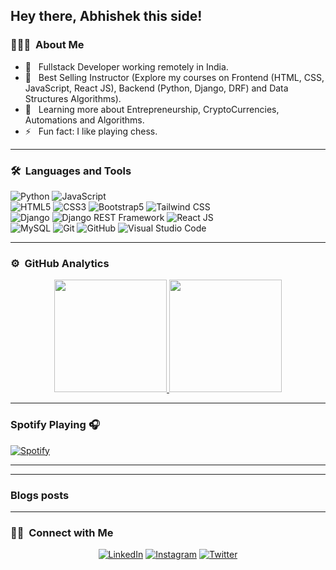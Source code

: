 ## Hey there, Abhishek this side!

### 👨🏻‍💻 &nbsp;About Me

- 🤔 &nbsp; Fullstack Developer working remotely in India.
- 💼 &nbsp; Best Selling Instructor (Explore my courses on Frontend (HTML, CSS, JavaScript, React JS), Backend (Python, Django, DRF) and Data Structures Algorithms).
- 🌱 &nbsp; Learning more about Entrepreneurship, CryptoCurrencies, Automations and Algorithms.
- ⚡️ &nbsp; Fun fact: I like playing chess.

---

### 🛠 &nbsp;Languages and Tools

  ![Python](https://img.shields.io/badge/-Python-333333?style=flat&logo=python)
  ![JavaScript](https://img.shields.io/badge/-JavaScript-333333?style=flat&logo=javascript)  
  ![HTML5](https://img.shields.io/badge/-HTML5-333333?style=flat&logo=HTML5)
  ![CSS3](https://img.shields.io/badge/-CSS3-333333?style=flat&logo=CSS3&logoColor=1572B6)
  ![Bootstrap5](https://img.shields.io/badge/-Bootstrap-333333?style=flat&logo=bootstrap&logoColor=563D7C)
  ![Tailwind CSS](https://img.shields.io/badge/-Tailwind%20CSS-333333?style=flat&logo=tailwindcss)  
  ![Django](https://img.shields.io/badge/-Django-092E20?style=flat&logo=django)
  ![Django REST Framework](https://img.shields.io/badge/-Django%20REST%20Framework-092E20?style=flat&logo=django)
  ![React JS](https://img.shields.io/badge/-React%20JS-333333?style=flat&logo=react)  
  ![MySQL](https://img.shields.io/badge/-MySQL-333333?style=flat&logo=mysql)
  ![Git](https://img.shields.io/badge/-Git-333333?style=flat&logo=git)
  ![GitHub](https://img.shields.io/badge/-GitHub-333333?style=flat&logo=github)
  ![Visual Studio Code](https://img.shields.io/badge/-Visual%20Studio%20Code-333333?style=flat&logo=visual-studio-code&logoColor=007ACC)

---

### ⚙️ &nbsp;GitHub Analytics

<p align="center">
<a href="https://github.com/AbhishekSadhwani">
  <img height="180em" src="https://github-readme-stats-eight-theta.vercel.app/api?username=AbhishekSadhwani&show_icons=true&theme=buefy&include_all_commits=true&count_private=true"/>
  <img height="180em" src="https://github-readme-stats-eight-theta.vercel.app/api/top-langs/?username=AbhishekSadhwani&layout=compact&langs_count=8&theme=buefy"/>
</a>
</p>

---

### Spotify Playing 🎧
[![Spotify](https://novatorem.visualbean.vercel.app/api/spotify)](https://open.spotify.com/track/5qaEfEh1AtSdrdrByCP7qR)

---

---

### Blogs posts

<!-- BLOG-POST-LIST:START -->

<!-- BLOG-POST-LIST:END -->

---

### 🤝🏻 &nbsp;Connect with Me 

<p align="center">
<a href="https://www.linkedin.com/in/abhishek-sadhwani-50a497167/"><img alt="LinkedIn" src="https://img.shields.io/badge/linkedin-abhisheksadhwani-blue"></a>
<a href="https://www.instagram.com/abhisadhwani1304/"><img alt="Instagram" src="https://img.shields.io/badge/instagram-abhisheksadhwani-red"></a>
<a href="https://x.com/abhi_0413"><img alt="Twitter" src="https://img.shields.io/badge/twitter-abhisheksadhwani-blue"></a>
</p>
